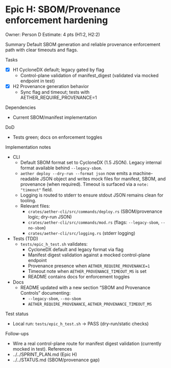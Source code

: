 # Epic H: SBOM/Provenance enforcement hardening
Owner: Person D
Estimate: 4 pts (H1:2, H2:2)

Summary
Default SBOM generation and reliable provenance enforcement path with clear timeouts and flags.

Tasks
- [x] H1 CycloneDX default; legacy gated by flag
  - Control-plane validation of manifest_digest (validated via mocked endpoint in test)
- [x] H2 Provenance generation behavior
  - Sync flag and timeout; tests with AETHER_REQUIRE_PROVENANCE=1

Dependencies
- Current SBOM/manifest implementation

DoD
- Tests green; docs on enforcement toggles

Implementation notes
- CLI
  - Default SBOM format set to CycloneDX (1.5 JSON). Legacy internal format available behind `--legacy-sbom`.
  - `aether deploy --dry-run --format json` now emits a machine-readable JSON object and writes mock files for manifest, SBOM, and provenance (when required). Timeout is surfaced via a `note: "timeout"` field.
  - Logging is routed to stderr to ensure stdout JSON remains clean for tooling.
  - Relevant files:
    - `crates/aether-cli/src/commands/deploy.rs` (SBOM/provenance logic; dry-run JSON)
    - `crates/aether-cli/src/commands/mod.rs` (flags: `--legacy-sbom`, `--no-sbom`)
    - `crates/aether-cli/src/logging.rs` (stderr logging)
- Tests (TDD)
  - `tests/epic_h_test.sh` validates:
    - CycloneDX default and legacy format via flag
    - Manifest digest validation against a mocked control-plane endpoint
    - Provenance presence when `AETHER_REQUIRE_PROVENANCE=1`
    - Timeout note when `AETHER_PROVENANCE_TIMEOUT_MS` is set
    - README contains docs for enforcement toggles
- Docs
  - README updated with a new section “SBOM and Provenance Controls” documenting:
    - `--legacy-sbom`, `--no-sbom`
    - `AETHER_REQUIRE_PROVENANCE`, `AETHER_PROVENANCE_TIMEOUT_MS`

Test status
- Local run: `tests/epic_h_test.sh` → PASS (dry-run/static checks)

Follow-ups
- Wire a real control-plane route for manifest digest validation (currently mocked in test).
References
- ../../SPRINT_PLAN.md (Epic H)
- ../../STATUS.md (SBOM/provenance gap)
